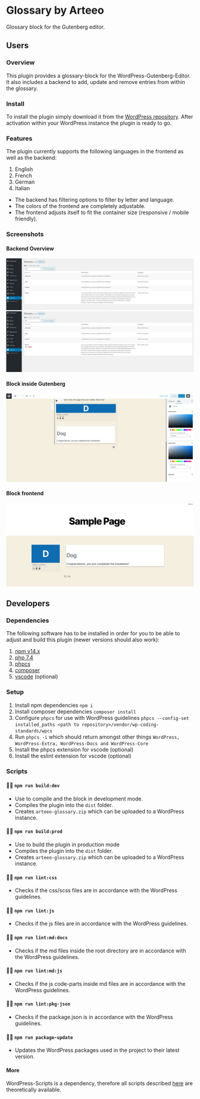 # Glossary by Arteeo

Glossary block for the Gutenberg editor.

## Users

### Overview 

This plugin provides a glossary-block for the WordPress-Gutenberg-Editor. It also includes a backend to add, update and remove entries from within the glossary.

### Install

To install the plugin simply download it from the [WordPress repository](https://wordpress.org/plugins/search/glossary-by-arteeo/). After activation within your WordPress instance the plugin is ready to go.

### Features

The plugin currently supports the following languages in the frontend as well as the backend:

1. English
2. French
3. German
4. Italian

- The backend has filtering options to filter by letter and language. 
- The colors of the frontend are completely adjustable.
- The frontend adjusts itself to fit the container size (responsive / mobile friendly).

### Screenshots

#### Backend Overview

![Backend overview](_assets/admin-page.png)
![Backend overview with buttons](_assets/admin-page-buttons.png)

#### Block inside Gutenberg

![Block inside Editor](_assets/block-backend.png)

#### Block frontend

![Block frontend](_assets/block-frontend.png)

## Developers

### Dependencies

The following software has to be installed in order for you to be able to adjust and build this plugin (newer versions should also work):

1. [npm v14.x](https://github.com/nodesource/distributions)
2. [php 7.4](https://www.php.net/)
3. [phpcs](https://github.com/squizlabs/PHP_CodeSniffer)
4. [composer](https://getcomposer.org/)
5. [vscode](https://code.visualstudio.com/) (optional)

### Setup

1. Install npm dependencies `npm i`
2. Install composer dependencies `composer install`
3. Configure `phpcs` for use with WordPress guidelines `phpcs --config-set installed_paths <path to repository>/vendor/wp-coding-standards/wpcs`
4. Run `phpcs -i` which should return amongst other things `WordPress, WordPress-Extra, WordPress-Docs and WordPress-Core`
5. Install the phpcs extension for vscode (optional)
6. Install the eslint extension for vscode (optional)

### Scripts

#### 📜📜  `npm run build:dev`

- Use to compile and the block in development mode.
- Compiles the plugin into the `dist` folder.
- Creates `arteeo-glossary.zip` which can be uploaded to a WordPress instance.

#### 📜📜 `npm run build:prod`

- Use to build the plugin in production mode
- Compiles the plugin into the `dist` folder.
- Creates `arteeo-glossary.zip` which can be uploaded to a WordPress instance.

#### 📜📜 `npm run lint:css`

- Checks if the css/scss files are in accordance with the WordPress guidelines.

#### 📜📜 `npm run lint:js`

- Checks if the js files are in accordance with the WordPress guidelines.

#### 📜📜 `npm run lint:md:docs`

- Checks if the md files inside the root directory are in accordance with the WordPress guidelines.

#### 📜📜 `npm run lint:md:js`

- Checks if the js code-parts inside md files are in accordance with the WordPress guidelines.

#### 📜📜 `npm run lint:pkg-json`

- Checks if the package.json is in accordance with the WordPress guidelines.

#### 📜📜 `npm run package-update`

- Updates the WordPress packages used in the project to their latest version.

#### More

WordPress-Scripts is a dependency, therefore all scripts described [here](https://developer.wordpress.org/block-editor/packages/packages-scripts/)  are theoretically available.
